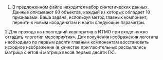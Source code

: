 1. В предложенном файле находится набор синтетических данных. Данные описывают 60 объектов, каждый из которых обладает 10 признаками. 
Ваша задача, используя метод главных компонент, перейти к новым координатам и найти следующие параметры.

2.Для прохода на новогодний корпоратив в ИТМО при входе нужно отгадать «логотип мероприятия». 
Для получения изображения логотипа необходимо по первым десяти главным компонентам восстановить исходное изображение 
(в качестве пригласительных рассылались матрица счётов и матрица весов первых десяти ГК).

